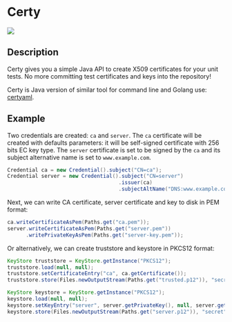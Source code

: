 # Certy

![](https://github.com/tsaarni/certy/workflows/unit-tests/badge.svg)

## Description

Certy gives you a simple Java API to create X509 certificates for your unit tests.
No more committing test certificates and keys into the repository!

Certy is Java version of similar tool for command line and Golang use: [certyaml](https://github.com/tsaarni/certyaml).

## Example

Two credentials are created: `ca` and `server`.
The `ca` certificate will be created with defaults parameters: it will be self-signed certificate with 256 bits EC key type.
The `server` certificate is set to be signed by the `ca` and its subject alternative name is set to `www.example.com`.

```java
Credential ca = new Credential().subject("CN=ca");
Credential server = new Credential().subject("CN=server")
                                    .issuer(ca)
                                    .subjectAltName("DNS:www.example.com");
```

Next, we can write CA certificate, server certificate and key to disk in PEM format:

```java
ca.writeCertificateAsPem(Paths.get("ca.pem"));
server.writeCertificateAsPem(Paths.get("server.pem"))
      .writePrivateKeyAsPem(Paths.get("server-key.pem"));
```

Or alternatively, we can create truststore and keystore in PKCS12 format:

```java
KeyStore truststore = KeyStore.getInstance("PKCS12");
truststore.load(null, null);
truststore.setCertificateEntry("ca", ca.getCertificate());
truststore.store(Files.newOutputStream(Paths.get("trusted.p12")), "secret".toCharArray());

KeyStore keystore = KeyStore.getInstance("PKCS12");
keystore.load(null, null);
keystore.setKeyEntry("server", server.getPrivateKey(), null, server.getCertificates());
keystore.store(Files.newOutputStream(Paths.get("server.p12")), "secret".toCharArray());
```
